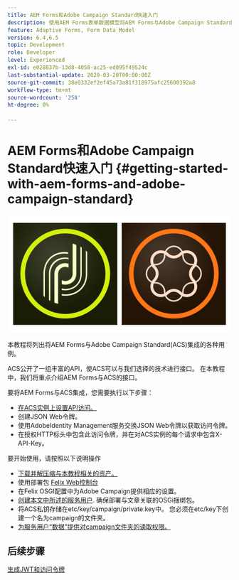 ```yaml
---
title: AEM Forms和Adobe Campaign Standard快速入门
description: 使用AEM Forms表单数据模型将AEM Forms与Adobe Campaign Standard集成以获取ACS促销活动配置文件信息等。
feature: Adaptive Forms, Form Data Model
version: 6.4,6.5
topic: Development
role: Developer
level: Experienced
exl-id: e028837b-13d8-4058-ac25-ed095f49524c
last-substantial-update: 2020-03-20T00:00:00Z
source-git-commit: 38e0332ef2ef45a73a81f318975afc25600392a8
workflow-type: tm+mt
source-wordcount: '258'
ht-degree: 0%

---
```


# AEM Forms和Adobe Campaign Standard快速入门 {#getting-started-with-aem-forms-and-adobe-campaign-standard}

![formsandcampaign](assets/helpx-cards-forms.png)

本教程将列出将AEM Forms与Adobe Campaign Standard(ACS)集成的各种用例。

ACS公开了一组丰富的API，使ACS可以与我们选择的技术进行接口。 在本教程中，我们将重点介绍AEM Forms与ACS的接口。

要将AEM Forms与ACS集成，您需要执行以下步骤：

* [在ACS实例上设置API访问。](https://experienceleague.adobe.com/docs/campaign-standard/using/working-with-apis/get-started-apis.html?lang=en)
* 创建JSON Web令牌。
* 使用AdobeIdentity Management服务交换JSON Web令牌以获取访问令牌。
* 在授权HTTP标头中包含此访问令牌，并在对ACS实例的每个请求中包含X-API-Key。

要开始使用，请按照以下说明操作

* [下载并解压缩与本教程相关的资产。](assets/aem-forms-and-acs-bundles.zip)
* 使用部署包 [Felix Web控制台](http://localhost:4502/system/console/bundles)
* 在Felix OSGI配置中为Adobe Campaign提供相应的设置。
* [创建本文中所述的服务用户](/help/forms/adaptive-forms/service-user-tutorial-develop.md). 确保部署与文章关联的OSGi捆绑包。
* 将ACS私钥存储在etc/key/campaign/private.key中。 您必须在etc/key下创建一个名为campaign的文件夹。
* [为服务用户“数据”提供对campaign文件夹的读取权限。](http://localhost:4502/useradmin)

## 后续步骤

[生成JWT和访问令牌](partone.md)
